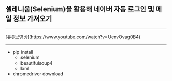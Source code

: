 ## 셀레니움(Selenium)을 활용해 네이버 자동 로그인 및 메일 정보 가져오기
<hr>
[유튜브영상](https://www.youtube.com/watch?v=UenvOvag0B4)
<hr>

* pip install
  * selenium
  * beautifulsoup4
  * lxml
* chromedriver download
